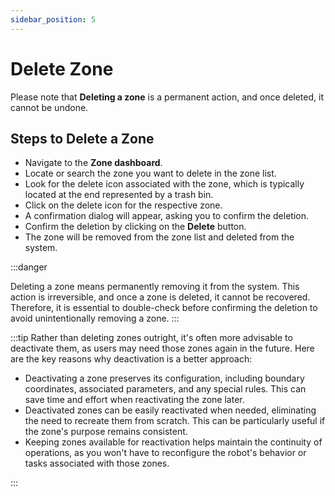 ```yaml
---
sidebar_position: 5
---
```


# Delete Zone

Please note that **Deleting a zone** is a permanent action, and once deleted, it cannot be undone.

## Steps to Delete a Zone

- Navigate to the **Zone dashboard**.
- Locate or search the zone you want to delete in the zone list.
- Look for the delete icon associated with the zone, which is typically located at the end represented by a trash bin.
- Click on the delete icon for the respective zone.
- A confirmation dialog will appear, asking you to confirm the deletion.
- Confirm the deletion by clicking on the **Delete** button.
- The zone will be removed from the zone list and deleted from the system.

:::danger

Deleting a zone means permanently removing it from the system. This action is irreversible, and once a zone is deleted, it cannot be recovered. Therefore, it is essential to double-check before confirming the deletion to avoid unintentionally removing a zone.
:::

:::tip
Rather than deleting zones outright, it's often more advisable to deactivate them, as users may need those zones again in the future. Here are the key reasons why deactivation is a better approach:

- Deactivating a zone preserves its configuration, including boundary coordinates, associated parameters, and any special rules. This can save time and effort when reactivating the zone later.
- Deactivated zones can be easily reactivated when needed, eliminating the need to recreate them from scratch. This can be particularly useful if the zone's purpose remains consistent.
- Keeping zones available for reactivation helps maintain the continuity of operations, as you won't have to reconfigure the robot's behavior or tasks associated with those zones.

:::
